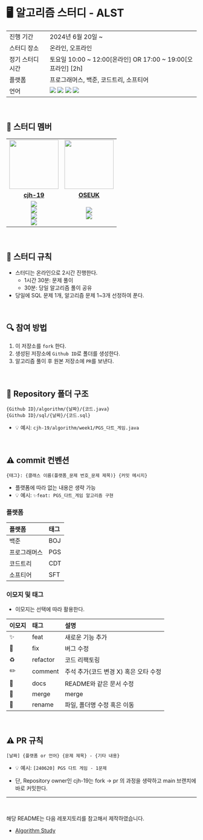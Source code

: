 # 🖥 알고리즘 스터디 - ALST

<table>
  <tr>
    <td>진행 기간</td>
    <td>2024년 6월 20일 ~ </td>
  </tr>
  <tr>
    <td>스터디 장소</td>
    <td>온라인, 오프라인</td>
  </tr>
  <tr>
    <td>정기 스터디 시간</td>
    <td>토요일 10:00 ~ 12:00[온라인] OR 17:00 ~ 19:00[오프라인] [2h]
  </tr>
  <tr>
    <td>플랫폼</td>
    <td>프로그래머스, 백준, 코드트리, 소프티어</td>
  </tr>
  <tr>
    <td>언어</td>
    <td><img src="https://img.shields.io/badge/Java-007396.svg?&style=for-the-badge&logo=Java&logoColor=white"> 
        <img src="https://img.shields.io/badge/c++-%2300599C.svg?style=for-the-badge&logo=c%2B%2B&logoColor=white">
        <img src="https://img.shields.io/badge/JavaScript-F7DF1E?style=for-the-badge&logo=JavaScript&logoColor=white">
        <img src="https://img.shields.io/badge/sql-%2300f.svg?style=for-the-badge&logo=sql&logoColor=white">
    </td>
  </tr>
</table>

<br/>

## 🤖 스터디 멤버

<table>
 <tr>
    <td align="center"><a href="https://github.com/cjh-19"><img src="https://avatars.githubusercontent.com/u/66457014?v=4" width="130px;" alt=""></a></td>
    <td align="center"><a href="https://github.com/OSEUK"><img src="https://avatars.githubusercontent.com/u/113842895?v=4" width="130px;" alt=""></a></td>
  </tr>
  <tr>
    <td align="center"><a href="https://github.com/cjh-19"><b>cjh-19</b></a></td>
    <td align="center"><a href="https://github.com/OSEUK"><b>OSEUK</b></a></td>
  </tr>
  <tr> 
    <td align="center"><img src="https://img.shields.io/badge/c++-%2300599C.svg?style=for-the-badge&logo=c%2B%2B&logoColor=white"><br/><img src="https://img.shields.io/badge/JavaScript-F7DF1E?style=for-the-badge&logo=JavaScript&logoColor=white"><br/><img src="https://img.shields.io/badge/Java-007396?style=for-the-badge&logo=java&logoColor=white"><br/><img src="https://img.shields.io/badge/sql-%2300f.svg?style=for-the-badge&logo=sql&logoColor=white"></td>
    <td align="center"><img src="https://img.shields.io/badge/Java-007396?style=for-the-badge&logo=java&logoColor=white"><br/><img src="https://img.shields.io/badge/sql-%2300f.svg?style=for-the-badge&logo=sql&logoColor=white"></td>
  </tr> 
</table>

<br/>

## 📌 스터디 규칙
- 스터디는 온라인으로 2시간 진행한다.
  - 1시간 30분: 문제 풀이
  - 30분: 당일 알고리즘 풀이 공유
- 당일에 SQL 문제 1개, 알고리즘 문제 1~3개 선정하여 푼다.
  
<br/>

## 🔍 참여 방법
1. 이 저장소를 `fork` 한다.
2. 생성된 저장소에 `Github ID`로 폴더를 생성한다.
3. 알고리즘 풀이 후 원본 저장소에 `PR`를 보낸다.

<br/>

## 📁 Repository 폴더 구조
```
{Github ID}/algorithm/{날짜}/{코드.java}
{Github ID}/sql/{날짜}/{코드.sql}
```

- 💡 예시: `cjh-19/algorithm/week1/PGS_다트_게임.java`

<br/>

## ⚠️ commit 컨벤션

```
{태그}: {클래스 이름(플랫폼_문제 번호_문제 제목)} {커밋 메시지}
```

- 플랫폼에 따라 없는 내용은 생략 가능
- 💡 예시: `✨feat: PGS_다트_게임 알고리즘 구현`

### 플랫폼

| 플랫폼    | 태그  |
|:-------|:----|
| 백준     | BOJ |
| 프로그래머스 | PGS |
| 코드트리 | CDT |
| 소프티어 | SFT |

### 이모지 및 태그

- 이모지는 선택에 따라 활용한다.

| 이모지 | 태그       | 설명                      |
|:----|:---------|:------------------------|
| ✨   | feat     | 새로운 기능 추가               |
| 🐛  | fix      | 버그 수정                   |
| ♻️  | refactor | 코드 리팩토링                 |
| ✏️  | comment  | 주석 추가(코드 변경 X) 혹은 오타 수정 |
| 📝  | docs     | README와 같은 문서 수정        |
| 🔀  | merge    | merge                   |
| 🚚  | rename   | 파일, 폴더명 수정 혹은 이동        |


<br/>

## ⚠️ PR 규칙

```
[날짜] {플랫폼 or 언어} {문제 제목} - {기타 내용}
```

- 💡 예시: `[240620] PGS 다트 게임 - 1문제`

- 단, Repository owner인 cjh-19는 fork -> pr 의 과정을 생략하고 main 브랜치에 바로 커밋한다.

---

<br/>

해당 README는 다음 레포지토리를 참고해서 제작하였습니다.

- [Algorithm Study](https://github.com/CodeSquad-2023-BE-Study/Algorithm-Study/tree/main)
